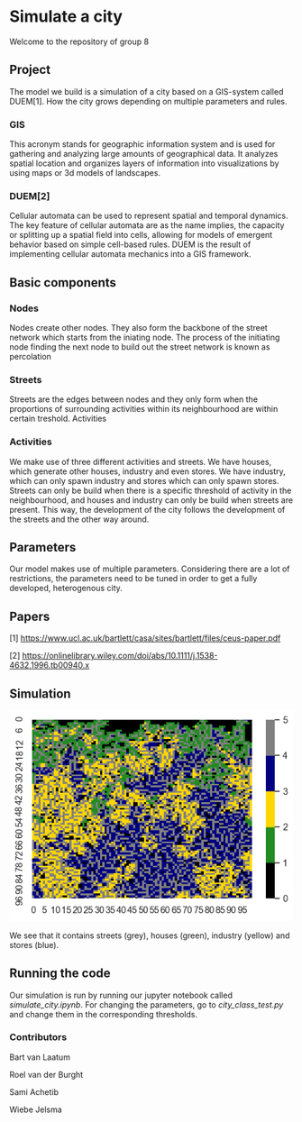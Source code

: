 # Simulate a city
Welcome to the repository of group 8

## Project
The model we build is a simulation of a city based on a GIS-system called DUEM[1]. How the city grows depending on multiple parameters and rules.

### GIS
This acronym stands for geographic information system and is used for gathering and analyzing large amounts of geographical data.  It analyzes spatial location and organizes layers of information into visualizations by using maps or 3d models of landscapes.

### DUEM[2]
Cellular automata can be used to represent spatial and temporal dynamics. The key feature of cellular automata are  as the name implies, the capacity or splitting up a spatial field into cells, allowing for models of emergent behavior based on simple cell-based rules. DUEM is the result of implementing cellular automata mechanics into a GIS framework.

## Basic components

### Nodes
Nodes create other nodes. They also form the backbone of the street network which starts from the iniating node. The process of the initiating node finding the next node to build out the street network is known as percolation

### Streets
Streets are the edges between nodes and they only form when the proportions of surrounding activities within its neighbourhood are within certain treshold.
Activities

### Activities
We make use of three different activities and streets.
We have houses, which generate other houses, industry and even stores.
We have industry, which can only spawn industry and stores which can only spawn stores.
Streets can only be build when there is a specific threshold of activity in the neighbourhood, and houses and industry can only be build when streets are present.
This way, the development of the city follows the development of the streets and the other way around.

## Parameters
Our model makes use of multiple parameters. Considering there are a lot of restrictions, the parameters need to be tuned in order to get a fully developed, heterogenous city.


## Papers
[1] https://www.ucl.ac.uk/bartlett/casa/sites/bartlett/files/ceus-paper.pdf 

[2] https://onlinelibrary.wiley.com/doi/abs/10.1111/j.1538-4632.1996.tb00940.x


## Simulation
![Here is a random simulation of our model](https://github.com/RoelvdBurght/complex-systems/blob/master/RandomPicture.png)

We see that it contains streets (grey), houses (green), industry (yellow) and stores (blue).

## Running the code
Our simulation is run by running our jupyter notebook called *simulate_city.ipynb*.
For changing the parameters, go to *city_class_test.py* and change them in the corresponding thresholds.

### Contributors
Bart van Laatum

Roel van der Burght

Sami Achetib

Wiebe Jelsma
